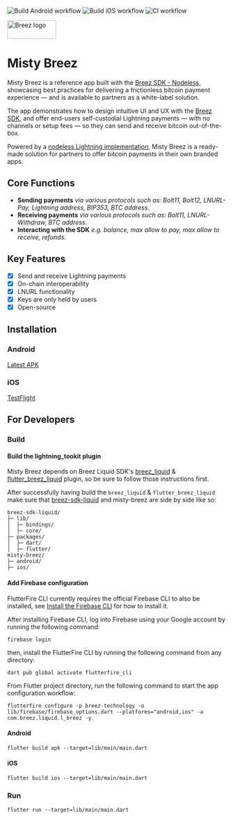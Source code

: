 ![Build Android workflow](https://github.com/breez/misty-breez/actions/workflows/build-android.yml/badge.svg)
![Build iOS workflow](https://github.com/breez/misty-breez/actions/workflows/build-ios.yml/badge.svg)
![CI workflow](https://github.com/breez/misty-breez/actions/workflows/CI.yml/badge.svg)

<img align="center" width="112" height="42" title="Breez logo"
src="./assets/images/liquid-logo-color.svg">

# Misty Breez

Misty Breez is a reference app built with the [Breez SDK - Nodeless](https://sdk-doc-liquid.breez.technology/), showcasing best practices for delivering a frictionless bitcoin payment experience — and is available to partners as a white-label solution.

The app demonstrates how to design intuitive UI and UX with the [Breez SDK](https://sdk-doc-liquid.breez.technology/), and offer end-users self-custodial Lightning payments — with no channels or setup fees — so they can send and receive bitcoin out-of-the-box.

Powered by a [nodeless Lightning implementation](https://sdk-doc-liquid.breez.technology/), Misty Breez is a ready-made solution for partners to offer bitcoin payments in their own branded apps.

## Core Functions

- **Sending payments** *via various protocols such as: Bolt11, Bolt12, LNURL-Pay, Lightning address, BIP353, BTC address.*
- **Receiving payments** *via various protocols such as: Bolt11, LNURL-Withdraw, BTC address.*
- **Interacting with the SDK** *e.g. balance, max allow to pay, max allow to receive, refunds.*

## Key Features

- [x] Send and receive Lightning payments 
- [x] On-chain interoperability
- [x] LNURL functionality
- [x] Keys are only held by users
- [x] Open-source

## Installation 

### Android 

[Latest APK](https://github.com/breez/misty-breez/releases/tag/v0.1.0-alpha)

### iOS

[TestFlight](https://testflight.apple.com/join/z8ZN1V6c)

## For Developers

### Build 
#### Build the lightning_tookit plugin

Misty Breez depends on Breez Liquid SDK's [breez_liquid](https://github.com/breez/breez-sdk-liquid/tree/main/packages/dart) & [flutter_breez_liquid](https://github.com/breez/breez-sdk-liquid/tree/main/packages/flutter) plugin,
so be sure to follow those instructions first.

After successfully having build the `breez_liquid` & `flutter_breez_liquid` make sure that [breez-sdk-liquid](https://github.com/breez/breez-sdk-liquid)
and misty-breez are side by side like so:

```
breez-sdk-liquid/
├─ lib/
│  ├─ bindings/
│  ├─ core/
├─ packages/
│  ├─ dart/
│  ├─ flutter/
misty-breez/
├─ android/
├─ ios/

```

#### Add Firebase configuration

FlutterFire CLI currently requires the official Firebase CLI to also be installed, see [Install the Firebase CLI](https://firebase.google.com/docs/cli#install_the_firebase_cli) for how to install it.

After installing Firebase CLI, log into Firebase using your Google account by running the following command:
```
firebase login
```
then, install the FlutterFire CLI by running the following command from any directory:
```
dart pub global activate flutterfire_cli
```

From Flutter project directory, run the following command to start the app configuration workflow:
```
flutterfire configure -p breez-technology -o lib/firebase/firebase_options.dart --platforms="android,ios" -a com.breez.liquid.l_breez -y
```

#### Android

```
flutter build apk --target=lib/main/main.dart 
```

#### iOS

```
flutter build ios --target=lib/main/main.dart 
```

### Run

```
flutter run --target=lib/main/main.dart 
```
